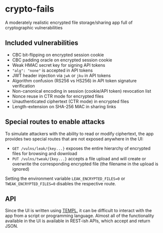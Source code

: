 # crypto-fails

A moderately realistic encrypted file storage/sharing app full of cryptographic vulnerabilities

## Included vulnerabilities

* CBC bit-flipping on encrypted session cookie
* CBC padding oracle on encrypted session cookie
* Weak HMAC secret key for signing API tokens
* `"alg": "none"` is accepted in API tokens
* JWT header injection via `jwk` or `jku` in API tokens
* Algorithm confusion (RS256 vs HS256) in API token signature verification
* Non-canonical encoding in session (cookie/API token) revocation list
* Nonce reuse in CTR mode for encrypted files
* Unauthenticated ciphertext (CTR mode) in encrypted files
* Length-extension on SHA-256 MAC in sharing links

## Special routes to enable attacks

To simulate attackers with the ability to read or modify ciphertext, the app provides two special
routes that are not exposed anywhere in the UI:

* `GET /vulns/leak/{key...}` exposes the entire hierarchy of encrypted files for browsing and
download
* `PUT /vulns/tweak/{key...}` accepts a file upload and will create or overwrite the corresponding
encrypted file (the filename in the upload is ignored)

Setting the environment variable `LEAK_ENCRYPTED_FILES=0` or `TWEAK_ENCRYPTED_FILES=0` disables the
respective route.

## API

Since the UI is written using <a href="https://templ.guide/">TEMPL</a>, it can be difficult to
interact with the app from a script or programming language. Almost all of the functionality
available in the UI is available in REST-ish APIs, which accept and return JSON.
